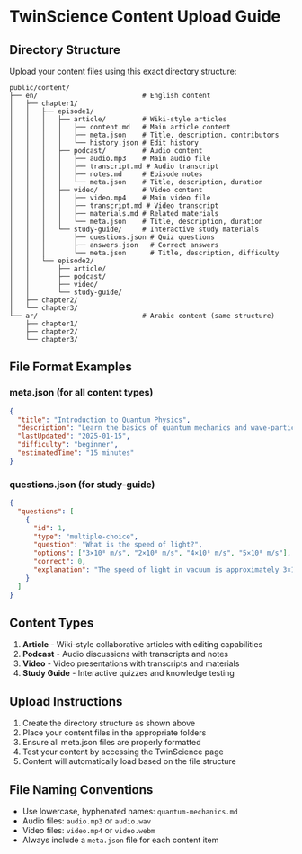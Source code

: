 # TwinScience Content Upload Guide

## Directory Structure

Upload your content files using this exact directory structure:

```
public/content/
├── en/                          # English content
│   ├── chapter1/
│   │   ├── episode1/
│   │   │   ├── article/         # Wiki-style articles
│   │   │   │   ├── content.md   # Main article content
│   │   │   │   ├── meta.json    # Title, description, contributors
│   │   │   │   └── history.json # Edit history
│   │   │   ├── podcast/         # Audio content
│   │   │   │   ├── audio.mp3    # Main audio file
│   │   │   │   ├── transcript.md # Audio transcript
│   │   │   │   ├── notes.md     # Episode notes
│   │   │   │   └── meta.json    # Title, description, duration
│   │   │   ├── video/           # Video content
│   │   │   │   ├── video.mp4    # Main video file
│   │   │   │   ├── transcript.md # Video transcript
│   │   │   │   ├── materials.md # Related materials
│   │   │   │   └── meta.json    # Title, description, duration
│   │   │   └── study-guide/     # Interactive study materials
│   │   │       ├── questions.json # Quiz questions
│   │   │       ├── answers.json   # Correct answers
│   │   │       └── meta.json      # Title, description, difficulty
│   │   └── episode2/
│   │       ├── article/
│   │       ├── podcast/
│   │       ├── video/
│   │       └── study-guide/
│   ├── chapter2/
│   └── chapter3/
└── ar/                          # Arabic content (same structure)
    ├── chapter1/
    ├── chapter2/
    └── chapter3/
```

## File Format Examples

### meta.json (for all content types)
```json
{
  "title": "Introduction to Quantum Physics",
  "description": "Learn the basics of quantum mechanics and wave-particle duality",
  "lastUpdated": "2025-01-15",
  "difficulty": "beginner",
  "estimatedTime": "15 minutes"
}
```

### questions.json (for study-guide)
```json
{
  "questions": [
    {
      "id": 1,
      "type": "multiple-choice",
      "question": "What is the speed of light?",
      "options": ["3×10⁸ m/s", "2×10⁸ m/s", "4×10⁸ m/s", "5×10⁸ m/s"],
      "correct": 0,
      "explanation": "The speed of light in vacuum is approximately 3×10⁸ meters per second."
    }
  ]
}
```

## Content Types

1. **Article** - Wiki-style collaborative articles with editing capabilities
2. **Podcast** - Audio discussions with transcripts and notes
3. **Video** - Video presentations with transcripts and materials
4. **Study Guide** - Interactive quizzes and knowledge testing

## Upload Instructions

1. Create the directory structure as shown above
2. Place your content files in the appropriate folders
3. Ensure all meta.json files are properly formatted
4. Test your content by accessing the TwinScience page
5. Content will automatically load based on the file structure

## File Naming Conventions

- Use lowercase, hyphenated names: `quantum-mechanics.md`
- Audio files: `audio.mp3` or `audio.wav`
- Video files: `video.mp4` or `video.webm`
- Always include a `meta.json` file for each content item